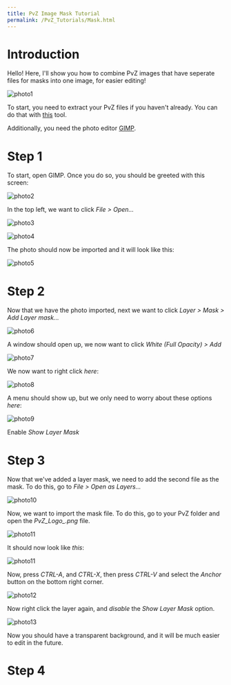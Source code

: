 ```yaml
---
title: PvZ Image Mask Tutorial
permalink: /PvZ_Tutorials/Mask.html
---
```

# Introduction

Hello! Here, I'll show you how to combine PvZ images that have seperate files for masks into one image, for easier editing!

![photo1](https://media.discordapp.net/attachments/1004911792423718983/1085250543829651549/image.png)

To start, you need to extract your PvZ files if you haven't already. You can do that with [this](https://cdn.discordapp.com/attachments/1030904713736110191/1066022952467968110/Plants_vs_Zombies_main.pak_Patcherer.exe) tool.

Additionally, you need the photo editor [GIMP](https://www.gimp.org/).

# Step 1

To start, open GIMP. Once you do so, you should be greeted with this screen:

![photo2](https://media.discordapp.net/attachments/1004911792423718983/1085250965118136452/image.png?width=1090&height=586)

In the top left, we want to click *File > Open...* 

![photo3](https://media.discordapp.net/attachments/1004911792423718983/1085250910999036014/image.png)

![photo4](https://media.discordapp.net/attachments/1004911792423718983/1085251137575329802/image.png?width=615&height=27)

The photo should now be imported and it will look like this:

![photo5](https://media.discordapp.net/attachments/1004911792423718983/1085251472893153351/image.png?width=1090&height=586)

# Step 2

Now that we have the photo imported, next we want to click *Layer > Mask > Add Layer mask...*

![photo6](https://media.discordapp.net/attachments/1004911792423718983/1085251252620894218/image.png)

A window should open up, we now want to click *White (Full Opacity) > Add*

![photo7](https://media.discordapp.net/attachments/1004911792423718983/1085251355356180531/image.png)

We now want to right click *here*:

![photo8](https://media.discordapp.net/attachments/1004911792423718983/1085308110765305877/image.png?width=1091&height=586)

A menu should show up, but we only need to worry about these options *here*:

![photo9](https://media.discordapp.net/attachments/1004911792423718983/1085251615931498506/image.png)

Enable *Show Layer Mask*

# Step 3

Now that we've added a layer mask, we need to add the second file as the mask. To do this, go to *File > Open as Layers...*

![photo10](https://media.discordapp.net/attachments/1004911792423718983/1085251697036771328/image.png)

Now, we want to import the mask file. To do this, go to your PvZ folder and open the *PvZ_Logo_.png* file.

![photo11](https://media.discordapp.net/attachments/1004911792423718983/1085251803098136627/image.png)

It should now look like *this*:

![photo11](https://media.discordapp.net/attachments/1004911792423718983/1085252211426201600/image.png)

Now, press *CTRL-A*, and *CTRL-X*, then press *CTRL-V* and select the *Anchor* button on the bottom right corner.

![photo12](https://media.discordapp.net/attachments/1004911792423718983/1085320142382170154/image.png)

Now right click the layer again, and *disable* the *Show Layer Mask* option.

![photo13](https://media.discordapp.net/attachments/1004911792423718983/1085252425201496124/image.png)

Now you should have a transparent background, and it will be much easier to edit in the future.

# Step 4


